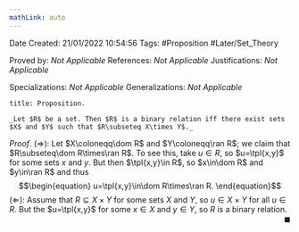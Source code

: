 ```yaml
---
mathLink: auto
---
```


<div class="topSpace"></div>

Date Created: 21/01/2022 10:54:56
Tags: #Proposition #Later/Set_Theory

Proved by: _Not Applicable_
References: _Not Applicable_
Justifications: _Not Applicable_

Specializations: _Not Applicable_
Generalizations: _Not Applicable_

``` ad-Proposition
title: Proposition.

_Let $R$ be a set. Then $R$ is a binary relation iff there exist sets $X$ and $Y$ such that $R\subseteq X\times Y$._

```

_Proof_. ($\Rightarrow$): Let $X\coloneqq\dom R$ and $Y\coloneqq\ran R$; we claim that $R\subseteq\dom R\times\ran R$. To see this, take $u\in R$, so $u=\tpl{x,y}$ for some sets $x$ and $y$. But then $\tpl{x,y}\in R$, so $x\in\dom R$ and $y\in\ran R$ and thus
$$\begin{equation}
    u=\tpl{x,y}\in\dom R\times\ran R.
\end{equation}$$
($\Leftarrow$): Assume that $R\subseteq X\times Y$ for some sets $X$ and $Y$, so $u\in X\times Y$ for all $u\in R$. But the $u=\tpl{x,y}$ for some $x\in X$ and $y\in Y$, so $R$ is a binary relation.<span style="float:right;">$\blacksquare$</span>
